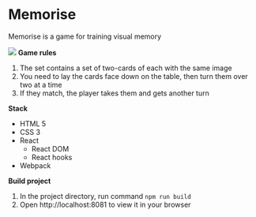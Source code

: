# Memorise
Memorise is a game for training visual memory

![](./preview.gif) 
**Game rules**
1. The set contains a set of two-cards of each with the same image
2. You need to lay the cards face down on the table, then turn them over two at a time
3. If they match, the player takes them and gets another turn

**Stack**
- HTML 5
- CSS 3
- React
    - React DOM
    - React hooks
 - Webpack
 
 **Build project**
1. In the project directory, run command `npm run build`
2. Open http://localhost:8081 to view it in your browser